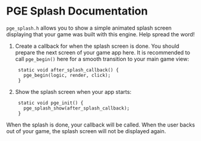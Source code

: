 # PGE Splash Documentation

`pge_splash.h` allows you to show a simple animated splash screen displaying
that your game was built with this engine. Help spread the word!

1. Create a callback for when the splash screen is done. You should prepare the
   next screen of your game app here. It is recommended to call `pge_begin()`
   here for a smooth transition to your main game view:

        static void after_splash_callback() {
          pge_begin(logic, render, click);
        }

2. Show the splash screen when your app starts:

        static void pge_init() {
          pge_splash_show(after_splash_callback);
        }

When the splash is done, your callback will be called. When the user backs out
of your game, the splash screen will not be displayed again.